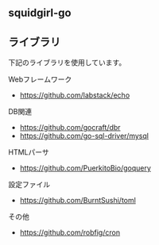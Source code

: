 ## squidgirl-go

## ライブラリ

下記のライブラリを使用しています。

Webフレームワーク

* https://github.com/labstack/echo

DB関連

* https://github.com/gocraft/dbr
* https://github.com/go-sql-driver/mysql

HTMLパーサ

* https://github.com/PuerkitoBio/goquery

設定ファイル

* https://github.com/BurntSushi/toml

その他

* https://github.com/robfig/cron